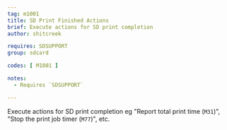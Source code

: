 ```yaml
---
tag: m1001
title: SD Print Finished Actions
brief: Execute actions for SD print completion
author: shitcreek

requires: SDSUPPORT
group: sdcard

codes: [ M1001 ]

notes:
  - Requires `SDSUPPORT`

---
```

Execute actions for SD print completion eg "Report total print time (`M31`)", "Stop the print job timer (`M77`)", etc.
